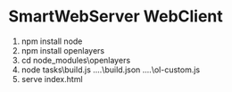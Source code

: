 # SmartWebServer WebClient

1. npm install node
2. npm install openlayers
3. cd node_modules\openlayers
4. node tasks\build.js ..\..\build.json ..\..\ol-custom.js
5. serve index.html 